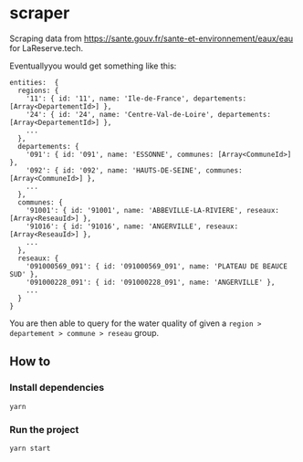 # scraper

Scraping data from https://sante.gouv.fr/sante-et-environnement/eaux/eau for LaReserve.tech.

Eventuallyyou would get something like this:
```
entities:  {
  regions: {
    '11': { id: '11', name: 'Ile-de-France', departements: [Array<DepartementId>] },
    '24': { id: '24', name: 'Centre-Val-de-Loire', departements: [Array<DepartementId>] },
    ...
  },
  departements: {
    '091': { id: '091', name: 'ESSONNE', communes: [Array<CommuneId>] },
    '092': { id: '092', name: 'HAUTS-DE-SEINE', communes: [Array<CommuneId>] },
    ...
  },
  communes: {
    '91001': { id: '91001', name: 'ABBEVILLE-LA-RIVIERE', reseaux: [Array<ReseauId>] },
    '91016': { id: '91016', name: 'ANGERVILLE', reseaux: [Array<ReseauId>] },
    ...
  },
  reseaux: {
    '091000569_091': { id: '091000569_091', name: 'PLATEAU DE BEAUCE SUD' },
    '091000228_091': { id: '091000228_091', name: 'ANGERVILLE' },
    ...
  }
}
```

You are then able to query for the water quality of given a `region > departement > commune > reseau` group.

## How to

### Install dependencies

`yarn`

### Run the project

`yarn start`

